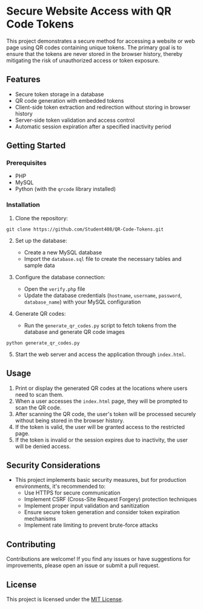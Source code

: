 # Secure Website Access with QR Code Tokens

This project demonstrates a secure method for accessing a website or web page using QR codes containing unique tokens. The primary goal is to ensure that the tokens are never stored in the browser history, thereby mitigating the risk of unauthorized access or token exposure.

## Features

- Secure token storage in a database
- QR code generation with embedded tokens
- Client-side token extraction and redirection without storing in browser history
- Server-side token validation and access control
- Automatic session expiration after a specified inactivity period

## Getting Started

### Prerequisites

- PHP
- MySQL
- Python (with the `qrcode` library installed)

### Installation

1. Clone the repository:

```
git clone https://github.com/Student408/QR-Code-Tokens.git
```

2. Set up the database:
   - Create a new MySQL database
   - Import the `database.sql` file to create the necessary tables and sample data

3. Configure the database connection:
   - Open the `verify.php` file
   - Update the database credentials (`hostname`, `username`, `password`, `database_name`) with your MySQL configuration

4. Generate QR codes:
   - Run the `generate_qr_codes.py` script to fetch tokens from the database and generate QR code images

```
python generate_qr_codes.py
```

5. Start the web server and access the application through `index.html`.

## Usage

1. Print or display the generated QR codes at the locations where users need to scan them.
2. When a user accesses the `index.html` page, they will be prompted to scan the QR code.
3. After scanning the QR code, the user's token will be processed securely without being stored in the browser history.
4. If the token is valid, the user will be granted access to the restricted page.
5. If the token is invalid or the session expires due to inactivity, the user will be denied access.

## Security Considerations

- This project implements basic security measures, but for production environments, it's recommended to:
  - Use HTTPS for secure communication
  - Implement CSRF (Cross-Site Request Forgery) protection techniques
  - Implement proper input validation and sanitization
  - Ensure secure token generation and consider token expiration mechanisms
  - Implement rate limiting to prevent brute-force attacks

## Contributing

Contributions are welcome! If you find any issues or have suggestions for improvements, please open an issue or submit a pull request.

## License

This project is licensed under the [MIT License](LICENSE).
```

